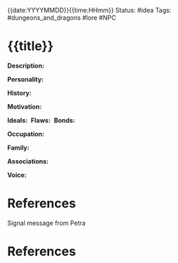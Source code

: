 {{date:YYYYMMDD}}{{time:HHmm}}
Status: #idea
Tags: #dungeons_and_dragons #lore #NPC 

# {{title}}
**Description:** 

**Personality:** 

**History:** 

**Motivation:** 

**Ideals:** 
**Flaws:** 
**Bonds:** 

**Occupation:** 

**Family:** 

**Associations:** 

**Voice:** 

# References
Signal message from Petra


# References